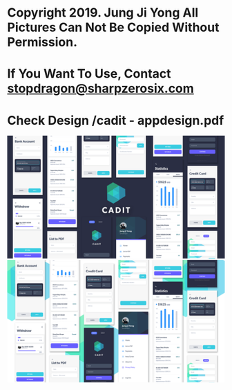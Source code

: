 # Copyright 2019. Jung Ji Yong All Pictures Can Not Be Copied Without Permission.
# If You Want To Use, Contact stopdragon@sharpzerosix.com
# Check Design /cadit - appdesign.pdf
<img src="https://raw.githubusercontent.com/cadit/JUNCTIONxSEOUL-Design/master/preview/summary.png">
<img src="https://raw.githubusercontent.com/cadit/JUNCTIONxSEOUL-Design/master/preview/summary_none_logo_blur.png">
